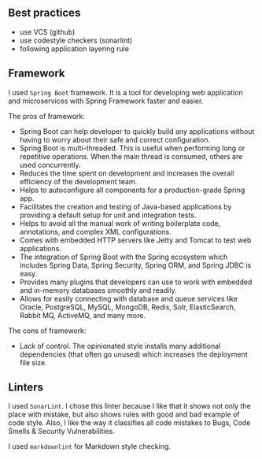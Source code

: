 ## Best practices

- use VCS (github)
- use codestyle checkers (sonarlint)
- following application layering rule

## Framework

I used `Spring Boot` framework. It is  a tool for developing web application and microservices with Spring Framework faster and easier.

The pros of framework:

- Spring Boot can help developer to quickly build any applications without having to worry about their safe and correct configuration.
- Spring Boot is multi-threaded. This is useful when performing long or repetitive operations. When the main thread is consumed, others are used concurrently. 
- Reduces the time spent on development and increases the overall efficiency of the development team.
- Helps to autoconfigure all components for a production-grade Spring app.
- Facilitates the creation and testing of Java-based applications by providing a default setup for unit and integration tests.
- Helps to avoid all the manual work of writing boilerplate code, annotations, and complex XML configurations.
- Comes with embedded HTTP servers like Jetty and Tomcat to test web applications.
- The integration of Spring Boot with the Spring ecosystem which includes Spring Data, Spring Security, Spring ORM, and Spring JDBC is easy.
- Provides many plugins that developers can use to work with embedded and in-memory databases smoothly and readily.
- Allows for easily connecting with database and queue services like Oracle, PostgreSQL, MySQL, MongoDB, Redis, Solr, ElasticSearch, Rabbit MQ, ActiveMQ, and many more.


The cons of framework:

- Lack of control. The opinionated style installs many additional dependencies (that often go unused) which increases the deployment file size.

## Linters

I used `SonarLint`. I chose this linter because I like that it shows not only the place with mistake,
but also shows rules with good and bad example of code style. Also, I like the way it classifies all code mistakes to
Bugs, Code Smells & Security Vulnerabilities. 

I used `markdownlint` for Markdown style checking. 
